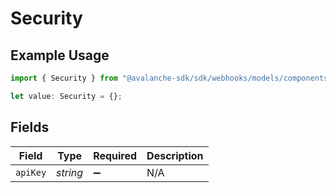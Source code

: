 # Security

## Example Usage

```typescript
import { Security } from "@avalanche-sdk/sdk/webhooks/models/components";

let value: Security = {};
```

## Fields

| Field              | Type               | Required           | Description        |
| ------------------ | ------------------ | ------------------ | ------------------ |
| `apiKey`           | *string*           | :heavy_minus_sign: | N/A                |